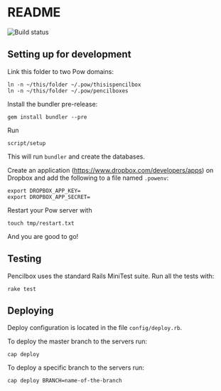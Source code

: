 # README

![Build status](https://semaphoreapp.com/api/v1/projects/ffbd1a3d48ed0c867b12ae6673be8360ff79eb54/20378/badge.png)

## Setting up for development

Link this folder to two Pow domains:

```
ln -n ~/this/folder ~/.pow/thisispencilbox
ln -n ~/this/folder ~/.pow/pencilboxes
```

Install the bundler pre-release:

```
gem install bundler --pre
```

Run

```
script/setup
```

This will run `bundler` and create the databases.

Create an application (https://www.dropbox.com/developers/apps) on Dropbox and add the following to a file named `.powenv`:

```
export DROPBOX_APP_KEY=
export DROPBOX_APP_SECRET=
```

Restart your Pow server with

```
touch tmp/restart.txt
```

And you are good to go!

## Testing

Pencilbox uses the standard Rails MiniTest suite. Run all the tests with:

```
rake test
```

## Deploying

Deploy configuration is located in the file `config/deploy.rb`.

To deploy the master branch to the servers run:

```
cap deploy
```

To deploy a specific branch to the servers run:

```
cap deploy BRANCH=name-of-the-branch
```